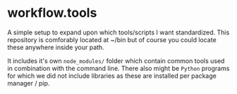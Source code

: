 workflow.tools
==============

A simple setup to expand upon which tools/scripts I want standardized. This
repository is comforably located at ~/bin but of course you could locate these
anywhere inside your path.

It includes it's own `node_modules/` folder which contain common tools used in
combination with the command line. There also might be `Python` programs for
which we did not include libraries as these are installed per package manager /
pip.
